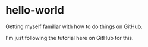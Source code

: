 # hello-world
Getting myself familiar with how to do things on GitHub.

I'm just following the tutorial here on GitHub for this.  
